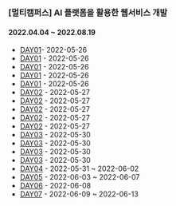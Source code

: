 ### [멀티캠퍼스] AI 플랫폼을 활용한 웹서비스 개발

#### 2022.04.04 ~ 2022.08.19

- [DAY01](/day01/)- 2022-05-26
- [DAY01](/day011/) - 2022-05-26
- [DAY01](/day012/) - 2022-05-26
- [DAY01](/day013/) - 2022-05-26
- [DAY01](/day01ws/) - 2022-05-26
- [DAY02](/day02/) - 2022-05-27
- [DAY02](/day021/) - 2022-05-27
- [DAY02](/day022/) - 2022-05-27
- [DAY02](/day023/) - 2022-05-27
- [DAY02](/day024/) - 2022-05-27
- [DAY03](/day03/) - 2022-05-30
- [DAY03](/day031/) - 2022-05-30
- [DAY03](/day032/) - 2022-05-30
- [DAY03](/day033/) - 2022-05-30
- [DAY04](/day041/) - 2022-05-31 ~ 2022-06-02
- [DAY05](/day051/) - 2022-06-03 ~ 2022-06-07
- [DAY06](/shop/) - 2022-06-08
- [DAY07](/shopadmin/) - 2022-06-09 ~ 2022-06-13